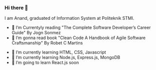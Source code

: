 ### Hi there 👋


<!-- **anandbersahaja/anandbersahaja** is a ✨ _special_ ✨ repository because its `README.md` (this file) appears on your GitHub profile. -->

<!-- Here are some ideas to get you started: -->

I am Anand, graduated of Information System at Politeknik STMI.
<!-- -  I’m currently reading ... -->
- 🌱 I’m Currentyly reading "The Complete Software Developer’s Career Guide" By Jogn Sonmez
- 🌱 I’m gonna read book "Clean Code A Handbook of Agile Software Craftsmanship" By Robet C Martins

<!-- - 🔭 I’m currently working on ... -->
- 🌱 I’m currently learning HTML, CSS, Javascript
- 🌱 I’m currently learning Node.js, Express.js, MongoDB
- 🌱 I’m going to learn React.js soon
<!-- - 👯 I’m looking to collaborate on ...
- 🤔 I’m looking for help with ...
- 💬 Ask me about ...
- 📫 How to reach me: ...
- 😄 Pronouns: ...
- ⚡ Fun fact: ... -->

